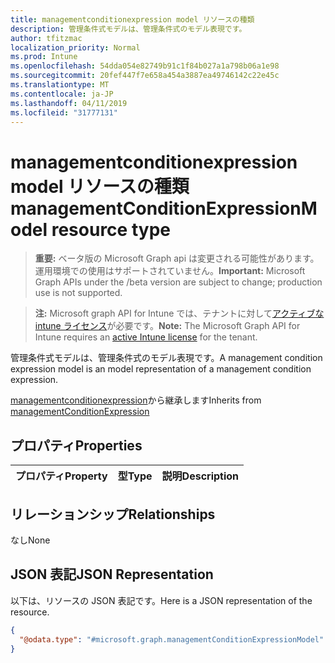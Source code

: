 ```yaml
---
title: managementconditionexpression model リソースの種類
description: 管理条件式モデルは、管理条件式のモデル表現です。
author: tfitzmac
localization_priority: Normal
ms.prod: Intune
ms.openlocfilehash: 54dda054e82749b91c1f84b027a1a798b06a1e98
ms.sourcegitcommit: 20fef447f7e658a454a3887ea49746142c22e45c
ms.translationtype: MT
ms.contentlocale: ja-JP
ms.lasthandoff: 04/11/2019
ms.locfileid: "31777131"
---
```

# <a name="managementconditionexpressionmodel-resource-type"></a><span data-ttu-id="26479-103">managementconditionexpression model リソースの種類</span><span class="sxs-lookup"><span data-stu-id="26479-103">managementConditionExpressionModel resource type</span></span>

> <span data-ttu-id="26479-104">**重要:** ベータ版の Microsoft Graph api は変更される可能性があります。運用環境での使用はサポートされていません。</span><span class="sxs-lookup"><span data-stu-id="26479-104">**Important:** Microsoft Graph APIs under the /beta version are subject to change; production use is not supported.</span></span>

> <span data-ttu-id="26479-105">**注:** Microsoft graph API for Intune では、テナントに対して[アクティブな intune ライセンス](https://go.microsoft.com/fwlink/?linkid=839381)が必要です。</span><span class="sxs-lookup"><span data-stu-id="26479-105">**Note:** The Microsoft Graph API for Intune requires an [active Intune license](https://go.microsoft.com/fwlink/?linkid=839381) for the tenant.</span></span>

<span data-ttu-id="26479-106">管理条件式モデルは、管理条件式のモデル表現です。</span><span class="sxs-lookup"><span data-stu-id="26479-106">A management condition expression model is an model representation of a management condition expression.</span></span>


<span data-ttu-id="26479-107">[managementconditionexpression](../resources/intune-fencing-managementconditionexpression.md)から継承します</span><span class="sxs-lookup"><span data-stu-id="26479-107">Inherits from [managementConditionExpression](../resources/intune-fencing-managementconditionexpression.md)</span></span>

## <a name="properties"></a><span data-ttu-id="26479-108">プロパティ</span><span class="sxs-lookup"><span data-stu-id="26479-108">Properties</span></span>
|<span data-ttu-id="26479-109">プロパティ</span><span class="sxs-lookup"><span data-stu-id="26479-109">Property</span></span>|<span data-ttu-id="26479-110">型</span><span class="sxs-lookup"><span data-stu-id="26479-110">Type</span></span>|<span data-ttu-id="26479-111">説明</span><span class="sxs-lookup"><span data-stu-id="26479-111">Description</span></span>|
|:---|:---|:---|

## <a name="relationships"></a><span data-ttu-id="26479-112">リレーションシップ</span><span class="sxs-lookup"><span data-stu-id="26479-112">Relationships</span></span>
<span data-ttu-id="26479-113">なし</span><span class="sxs-lookup"><span data-stu-id="26479-113">None</span></span>

## <a name="json-representation"></a><span data-ttu-id="26479-114">JSON 表記</span><span class="sxs-lookup"><span data-stu-id="26479-114">JSON Representation</span></span>
<span data-ttu-id="26479-115">以下は、リソースの JSON 表記です。</span><span class="sxs-lookup"><span data-stu-id="26479-115">Here is a JSON representation of the resource.</span></span>
<!-- {
  "blockType": "resource",
  "@odata.type": "microsoft.graph.managementConditionExpressionModel"
}
-->
``` json
{
  "@odata.type": "#microsoft.graph.managementConditionExpressionModel"
}
```






